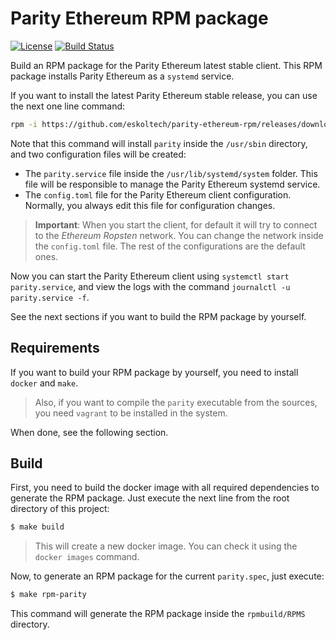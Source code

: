 # Parity Ethereum RPM package

[![License](https://img.shields.io/badge/License-GPLv3%202.0-brightgreen.svg?style=for-the-badge)](https://www.gnu.org/licenses/gpl-3.0) [![Build Status](https://img.shields.io/travis/com/eskoltech/parity-ethereum-rpm/develop.svg?style=for-the-badge)](https://travis-ci.com/eskoltech/parity-ethereum-rpm)

Build an RPM package for the Parity Ethereum latest stable client. This RPM package installs Parity Ethereum as a `systemd` service.

If you want to install the latest Parity Ethereum stable release, you can use the next one line command:

```bash
rpm -i https://github.com/eskoltech/parity-ethereum-rpm/releases/download/v0.1.0/parity-2.1.10-0.el7.x86_64.rpm
```

Note that this command will install `parity` inside the `/usr/sbin` directory, and two configuration files will be created:

* The `parity.service` file inside the `/usr/lib/systemd/system` folder. This file will be responsible to manage the Parity Ethereum systemd service.
* The `config.toml` file for the Parity Ethereum client configuration. Normally, you always edit this file for configuration changes.

>**Important**: When you start the client, for default it will try to connect to the *Ethereum Ropsten* network. You can change the network inside the `config.toml` file. The rest of the configurations are the default ones.

Now you can start the Parity Ethereum client using `systemctl start parity.service`, and view the logs with the command `journalctl -u parity.service -f`.

See the next sections if you want to build the RPM package by yourself.

## Requirements

If you want to build your RPM package by yourself, you need to install `docker` and `make`.
>Also, if you want to compile the `parity` executable from the sources, you need `vagrant` to be installed in the system.

When done, see the following section.

## Build

First, you need to build the docker image with all required dependencies to generate the RPM package. Just execute the next line from the root directory of this project:

```bash
$ make build
```

>This will create a new docker image. You can check it using the `docker images` command.

Now, to generate an RPM package for the current `parity.spec`, just execute:

```bash
$ make rpm-parity
```

This command will generate the RPM package inside the `rpmbuild/RPMS` directory.